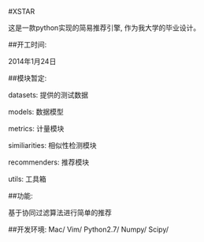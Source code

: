 #XSTAR

这是一款python实现的简易推荐引擎, 作为我大学的毕业设计。

##开工时间: 

2014年1月24日

##模块暂定:

datasets: 提供的测试数据

models: 数据模型

metrics: 计量模块

similiarities: 相似性检测模块

recommenders: 推荐模块

utils: 工具箱

##功能: 

基于协同过滤算法进行简单的推荐

##开发环境: 
Mac/ Vim/ Python2.7/ Numpy/ Scipy/
